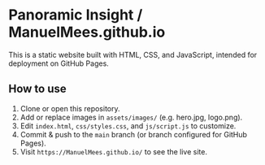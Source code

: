 # Panoramic Insight / ManuelMees.github.io

This is a static website built with HTML, CSS, and JavaScript, intended for deployment on GitHub Pages.

## How to use

1. Clone or open this repository.
2. Add or replace images in `assets/images/` (e.g. hero.jpg, logo.png).
3. Edit `index.html`, `css/styles.css`, and `js/script.js` to customize.
4. Commit & push to the `main` branch (or branch configured for GitHub Pages).
5. Visit `https://ManuelMees.github.io/` to see the live site.
